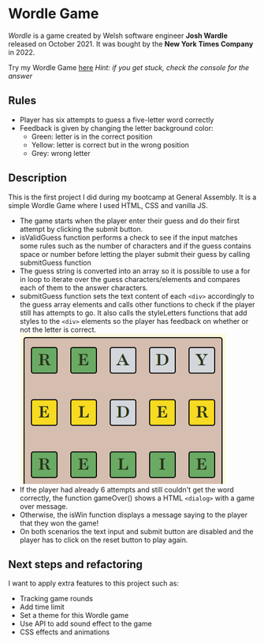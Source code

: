 # Wordle Game

_Wordle_ is a game created by Welsh software engineer **Josh Wardle** released on October 2021. It was bought by the **New York Times Company** in 2022.

Try my Wordle Game [here](https://jpmurara.github.io/wordle/{:target="_blank"})
_Hint: if you get stuck, check the console for the answer_

## Rules

- Player has six attempts to guess a five-letter word correctly
- Feedback is given by changing the letter background color:
  - Green: letter is in the correct position
  - Yellow: letter is correct but in the wrong position
  - Grey: wrong letter

## Description

This is the first project I did during my bootcamp at General Assembly. It is a simple Wordle Game where I used HTML, CSS and vanilla JS.

- The game starts when the player enter their guess and do their first attempt by clicking the submit button.
- isValidGuess function performs a check to see if the input matches some rules such as the number of characters and if the guess contains space or number before letting the player submit their guess by calling submitGuess function
- The guess string is converted into an array so it is possible to use a for in loop to iterate over the guess characters/elements and compares each of them to the answer characters.
- submitGuess function sets the text content of each `<div>` accordingly to the guess array elements and calls other functions to check if the player still has attempts to go. It also calls the styleLetters functions that add styles to the `<div>` elements so the player has feedback on whether or not the letter is correct.
  ![wordle](https://github.com/JPMurara/wordle/blob/main/images/Screenshot%202023-06-10%20110841.png)
- If the player had already 6 attempts and still couldn't get the word correctly, the function gameOver() shows a HTML `<dialog>` with a game over message.
- Otherwise, the isWin function displays a message saying to the player that they won the game!
- On both scenarios the text input and submit button are disabled and the player has to click on the reset button to play again.

## Next steps and refactoring

I want to apply extra features to this project such as:

- Tracking game rounds
- Add time limit
- Set a theme for this Wordle game
- Use API to add sound effect to the game
- CSS effects and animations
